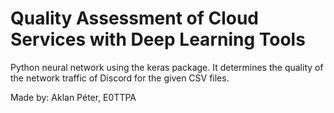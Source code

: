 # Quality Assessment of Cloud Services with Deep Learning Tools

Python neural network using the keras package. It determines the quality of the network traffic of Discord for the given CSV files. 

Made by: Aklan Péter,
E0TTPA


